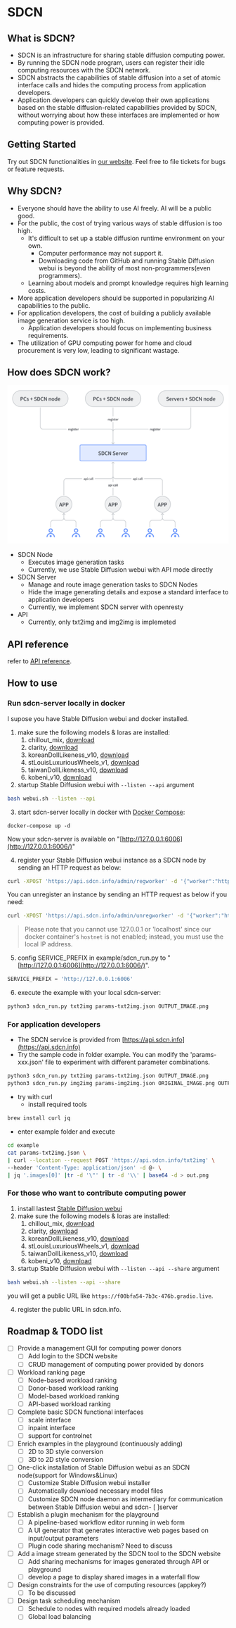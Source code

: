 # SDCN

## **What is SDCN?**

- SDCN is an infrastructure for sharing stable diffusion computing power.
- By running the SDCN node program, users can register their idle computing resources with the SDCN network.
- SDCN abstracts the capabilities of stable diffusion into a set of atomic interface calls and hides the computing process from application developers.
- Application developers can quickly develop their own applications based on the stable diffusion-related capabilities provided by SDCN, without worrying about how these interfaces are implemented or how computing power is provided.

## **Getting Started**

Try out SDCN functionalities in [our website](https://www.sdcn.info/).
Feel free to file tickets for bugs or feature requests. 

## **Why SDCN?**

- Everyone should have the ability to use AI freely. AI will be a public good.
- For the public, the cost of trying various ways of stable diffusion is too high.
    - It's difficult to set up a stable diffusion runtime environment on your own.
        - Computer performance may not support it.
        - Downloading code from GitHub and running Stable Diffusion webui is beyond the ability of most non-programmers(even programmers).
    - Learning about models and prompt knowledge requires high learning costs.
- More application developers should be supported in popularizing AI capabilities to the public.
- For application developers, the cost of building a publicly available image generation service is too high.
    - Application developers should focus on implementing business requirements.
- The utilization of GPU computing power for home and cloud procurement is very low, leading to significant wastage.

## **How does SDCN work?**

![SDCN structure](imgs/sdcn_structure_image.png)

- SDCN Node
  - Executes image generation tasks
  - Currently, we use Stable Diffusion webui with API mode directly
- SDCN Server
  - Manage and route image generation tasks to SDCN Nodes
  - Hide the image generating details and expose a standard interface to application developers
  - Currently, we implement SDCN server with openresty
- API
  - Currently, only txt2img and img2img is implemeted

## **API reference**
refer to [API reference](doc/api.md).

## **How to use**

### Run sdcn-server locally in docker

I supose you have Stable Diffusion webui and docker installed.

1. make sure the following models & loras are installed:
    1. chillout_mix, [download](https://huggingface.co/fiatrete/sdcn-used-models/resolve/main/chilloutmix_NiPrunedFp32Fix.safetensors)
    2. clarity, [download](https://huggingface.co/fiatrete/sdcn-used-models/resolve/main/clarity.safetensors)
    3. koreanDollLikeness_v10, [download](https://huggingface.co/fiatrete/sdcn-used-models/resolve/main/koreandolllikeness_V10.safetensors)
    4. stLouisLuxuriousWheels_v1, [download](https://huggingface.co/fiatrete/sdcn-used-models/resolve/main/stLouisLuxuriousWheels_v1.safetensors)
    5. taiwanDollLikeness_v10, [download](https://huggingface.co/fiatrete/sdcn-used-models/resolve/main/taiwanDollLikeness_v10.safetensors)
    6. kobeni_v10, [download](https://huggingface.co/fiatrete/sdcn-used-models/resolve/main/kobeni_v10.safetensors)
2. startup Stable Diffusion webui with `--listen --api` argument 

```bash
bash webui.sh --listen --api
```

3. start sdcn-server locally in docker with [Docker Compose](https://github.com/docker/compose):
```
docker-compose up -d 
```

Now your sdcn-server is available on "[http://127.0.0.1:6006](http://127.0.0.1:6006/)"

4. register your Stable Diffusion webui instance as a SDCN node by sending an HTTP request as below:

```bash
curl -XPOST 'https://api.sdcn.info/admin/regworker' -d '{"worker":"http://yourlocalip:7860","owner":"yourname","nodeId":"yournodeid"}'
```

You can unregister an instance by sending an HTTP request as below if you need:

```bash
curl -XPOST 'https://api.sdcn.info/admin/unregworker' -d '{"worker":"http://yourlocalip:7860"}'
```

> Please note that you cannot use 127.0.0.1 or 'localhost' since our docker container's `hostnet` is not enabled; instead, you must use the local IP address.

5. config SERVICE_PREFIX in example/sdcn_run.py to "[http://127.0.0.1:6006](http://127.0.0.1:6006/)". 

```python
SERVICE_PREFIX = 'http://127.0.0.1:6006'
```

6. execute the example with your local sdcn-server:

```bash
python3 sdcn_run.py txt2img params-txt2img.json OUTPUT_IMAGE.png
```

### For application developers

- The SDCN service is provided from [https://api.sdcn.info](https://api.sdcn.info)
- Try the sample code in folder example. You can modify the 'params-xxx.json' file to experiment with different parameter combinations.

```bash
python3 sdcn_run.py txt2img params-txt2img.json OUTPUT_IMAGE.png
python3 sdcn_run.py img2img params-img2img.json ORIGINAL_IMAGE.png OUTPUT_IMAGE.png
```

- try with curl
  - install required tools
```bash
brew install curl jq
```
  - enter example folder and execute
```bash
cd example
cat params-txt2img.json \
| curl --location --request POST 'https://api.sdcn.info/txt2img' \
--header 'Content-Type: application/json' -d @- \
| jq '.images[0]' |tr -d '\"' | tr -d '\\' | base64 -d > out.png
```

### For those who want to contribute computing power

1. install lastest [Stable Diffusion webui](https://github.com/AUTOMATIC1111/stable-diffusion-webui)
2. make sure the following models & loras are installed:
    1. chillout_mix, [download](https://huggingface.co/fiatrete/sdcn-used-models/resolve/main/chilloutmix_NiPrunedFp32Fix.safetensors)
    2. clarity, [download](https://huggingface.co/fiatrete/sdcn-used-models/resolve/main/clarity.safetensors)
    3. koreanDollLikeness_v10, [download](https://huggingface.co/fiatrete/sdcn-used-models/resolve/main/koreandolllikeness_V10.safetensors)
    4. stLouisLuxuriousWheels_v1, [download](https://huggingface.co/fiatrete/sdcn-used-models/resolve/main/stLouisLuxuriousWheels_v1.safetensors)
    5. taiwanDollLikeness_v10, [download](https://huggingface.co/fiatrete/sdcn-used-models/resolve/main/taiwanDollLikeness_v10.safetensors)
    6. kobeni_v10, [download](https://huggingface.co/fiatrete/sdcn-used-models/resolve/main/kobeni_v10.safetensors)
3. startup Stable Diffusion webui with `--listen --api --share` argument 

```bash
bash webui.sh --listen --api --share
```
you will get a public URL like `https://f00bfa54-7b3c-476b.gradio.live`.

4. register the public URL in sdcn.info.



## Roadmap & TODO list


- [ ] Provide a management GUI for computing power donors
    - [ ] Add login to the SDCN website
    - [ ] CRUD management of computing power provided by donors
- [ ] Workload ranking page
    - [ ] Node-based workload ranking
    - [ ] Donor-based workload ranking
    - [ ] Model-based workload ranking
    - [ ] API-based workload ranking
- [ ] Complete basic SDCN functional interfaces
    - [ ] scale interface
    - [ ] inpaint interface
    - [ ] support for controlnet
- [ ] Enrich examples in the playground (continuously adding)
    - [ ] 2D to 3D style conversion
    - [ ] 3D to 2D style conversion
- [ ] One-click installation of Stable Diffusion webui as an SDCN node(support for Windows&Linux)
    - [ ] Customize Stable Diffusion webui installer
    - [ ] Automatically download necessary model files
    - [ ] Customize SDCN node daemon as intermediary for communication between Stable Diffusion webui and sdcn- [ ]server
- [ ] Establish a plugin mechanism for the playground
    - [ ] A pipeline-based workflow editor running in web form
    - [ ] A UI generator that generates interactive web pages based on input/output parameters
    - [ ] Plugin code sharing mechanism? Need to discuss
- [ ] Add a image stream generated by the SDCN tool to the SDCN website
    - [ ] Add sharing mechanisms for images generated through API or playground
    - [ ] develop a page to display shared images in a waterfall flow
- [ ] Design constraints for the use of computing resources (appkey?)
    - [ ] To be discussed
- [ ] Design task scheduling mechanism
    - [ ] Schedule to nodes with required models already loaded
    - [ ] Global load balancing
